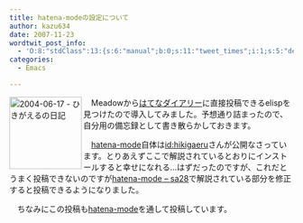 ```yaml
---
title: hatena-modeの設定について
author: kazu634
date: 2007-11-23
wordtwit_post_info:
  - 'O:8:"stdClass":13:{s:6:"manual";b:0;s:11:"tweet_times";i:1;s:5:"delay";i:0;s:7:"enabled";i:1;s:10:"separation";s:2:"60";s:7:"version";s:3:"3.7";s:14:"tweet_template";b:0;s:6:"status";i:2;s:6:"result";a:0:{}s:13:"tweet_counter";i:2;s:13:"tweet_log_ids";a:1:{i:0;i:3311;}s:9:"hash_tags";a:0:{}s:8:"accounts";a:1:{i:0;s:7:"kazu634";}}'
categories:
  - Emacs

---
```

<div class="section">
<p>
<a href="http://d.hatena.ne.jp/hikigaeru/20040617#p8" onclick="__gaTracker('send', 'event', 'outbound-article', 'http://d.hatena.ne.jp/hikigaeru/20040617#p8', '');"><img width="128" alt="2004-06-17 - ひきがえるの日記" align="left" src="http://img.simpleapi.net/small/http://d.hatena.ne.jp/hikigaeru/20040617#p8" style="border-style:none" height="128" /></a>
</p>
  
<p>
    　Meadowから<a href="http://d.hatena.ne.jp/" onclick="__gaTracker('send', 'event', 'outbound-article', 'http://d.hatena.ne.jp/', 'はてなダイアリー');" target="_blank">はてなダイアリー</a>に直接投稿できるelispを見つけたので導入してみました。予想通り詰まったので、自分用の備忘録として書き散らかしておきます。
</p>
  
<p>
    　<a href="http://d.hatena.ne.jp/hikigaeru/20040617#p8" onclick="__gaTracker('send', 'event', 'outbound-article', 'http://d.hatena.ne.jp/hikigaeru/20040617#p8', 'hatena-mode');" target="_blank">hatena-mode</a>自体は<a href="http://d.hatena.ne.jp/hikigaeru/" onclick="__gaTracker('send', 'event', 'outbound-article', 'http://d.hatena.ne.jp/hikigaeru/', 'id:hikigaeru');">id:hikigaeru</a>さんが公開なさっています。とりあえずここで解説されているとおりにインストールすると幸せになれる…はずだったのですが、これだとうまく投稿できないのですが<a href="http://d.hatena.ne.jp/sa28/20070706#1183718228" onclick="__gaTracker('send', 'event', 'outbound-article', 'http://d.hatena.ne.jp/sa28/20070706#1183718228', 'hatena-mode &#8211; sa28');" target="_blank">hatena-mode &#8211; sa28</a>で解説されている部分を修正すると投稿できるようになりました。
</p>
  
<p>
    　ちなみにこの投稿も<a href="http://d.hatena.ne.jp/hikigaeru/20040617#p8" onclick="__gaTracker('send', 'event', 'outbound-article', 'http://d.hatena.ne.jp/hikigaeru/20040617#p8', 'hatena-mode');" target="_blank">hatena-mode</a>を通して投稿しています。
</p>
</div>
